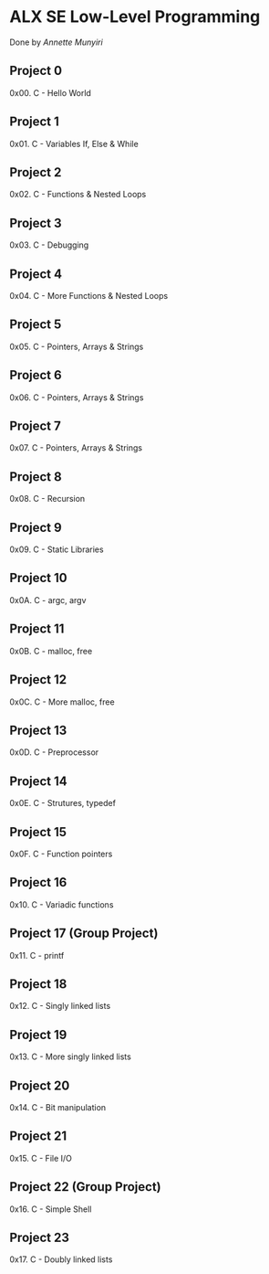 # ALX SE Low-Level Programming
  Done by *Annette Munyiri*
## Project 0
  0x00. C - Hello World
## Project 1
  0x01. C - Variables If, Else & While
## Project 2
  0x02. C - Functions & Nested Loops
## Project 3
  0x03. C - Debugging
## Project 4
  0x04. C - More Functions & Nested Loops
## Project 5
  0x05. C - Pointers, Arrays & Strings
## Project 6
  0x06. C - Pointers, Arrays & Strings
## Project 7
  0x07. C - Pointers, Arrays & Strings
## Project 8
  0x08. C - Recursion
## Project 9
  0x09. C - Static Libraries
## Project 10
  0x0A. C - argc, argv
## Project 11
  0x0B. C - malloc, free
## Project 12
  0x0C. C - More malloc, free
## Project 13
  0x0D. C - Preprocessor
## Project 14
  0x0E. C - Strutures, typedef
## Project 15
  0x0F. C - Function pointers
## Project 16
  0x10. C - Variadic functions
## Project 17 (Group Project)
  0x11. C - printf
## Project 18
  0x12. C - Singly linked lists
## Project 19
  0x13. C - More singly linked lists
## Project 20
  0x14. C - Bit manipulation
## Project 21
  0x15. C - File I/O
## Project 22 (Group Project)
  0x16. C - Simple Shell
## Project 23
  0x17. C - Doubly linked lists
